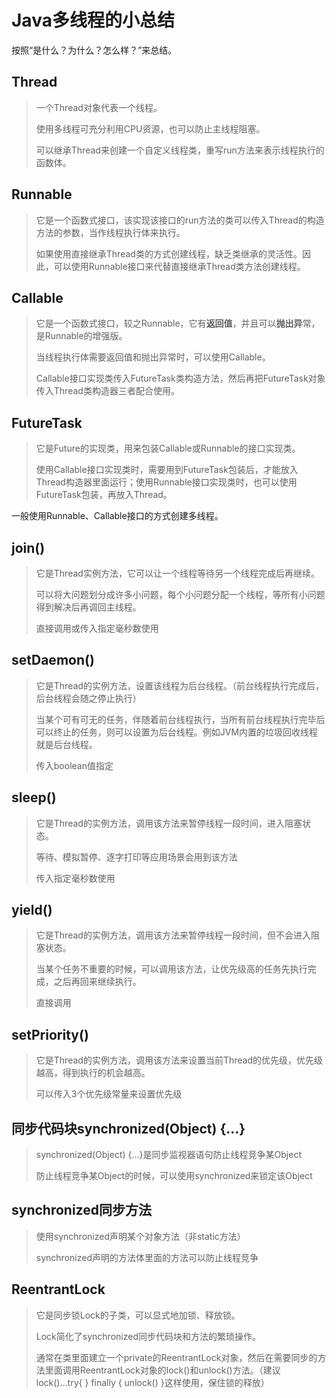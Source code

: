 # Java多线程的小总结

按照“是什么？为什么？怎么样？”来总结。

## Thread

> 一个Thread对象代表一个线程。
> 
> 使用多线程可充分利用CPU资源，也可以防止主线程阻塞。
>
> 可以继承Thread来创建一个自定义线程类，重写run方法来表示线程执行的函数体。

## Runnable

> 它是一个函数式接口，该实现该接口的run方法的类可以传入Thread的构造方法的参数，当作线程执行体来执行。
> 
> 如果使用直接继承Thread类的方式创建线程，缺乏类继承的灵活性。因此，可以使用Runnable接口来代替直接继承Thread类方法创建线程。

## Callable

> 它是一个函数式接口，较之Runnable，它有**返回值**，并且可以**抛出异**常，是Runnable的增强版。
>
> 当线程执行体需要返回值和抛出异常时，可以使用Callable。
>
> Callable接口实现类传入FutureTask类构造方法，然后再把FutureTask对象传入Thread类构造器三者配合使用。

## FutureTask

> 它是Future的实现类，用来包装Callable或Runnable的接口实现类。
> 
> 使用Callable接口实现类时，需要用到FutureTask包装后，才能放入Thread构造器里面运行；使用Runnable接口实现类时，也可以使用FutureTask包装，再放入Thread。

一般使用Runnable、Callable接口的方式创建多线程。

## join()
> 它是Thread实例方法，它可以让一个线程等待另一个线程完成后再继续。
> 
> 可以将大问题划分成许多小问题，每个小问题分配一个线程，等所有小问题得到解决后再调回主线程。
> 
> 直接调用或传入指定毫秒数使用

## setDaemon()
> 它是Thread的实例方法，设置该线程为后台线程。（前台线程执行完成后，后台线程会随之停止执行）
> 
> 当某个可有可无的任务，伴随着前台线程执行，当所有前台线程执行完毕后可以终止的任务，则可以设置为后台线程。例如JVM内置的垃圾回收线程就是后台线程。
> 
> 传入boolean值指定

## sleep()
> 它是Thread的实例方法，调用该方法来暂停线程一段时间，进入阻塞状态。
> 
> 等待、模拟暂停、逐字打印等应用场景会用到该方法
> 
> 传入指定毫秒数使用

## yield()
> 它是Thread的实例方法，调用该方法来暂停线程一段时间，但不会进入阻塞状态。
> 
> 当某个任务不重要的时候，可以调用该方法，让优先级高的任务先执行完成，之后再回来继续执行。
> 
> 直接调用

## setPriority()
> 它是Thread的实例方法，调用该方法来设置当前Thread的优先级，优先级越高，得到执行的机会越高。
> 
> 可以传入3个优先级常量来设置优先级

## 同步代码块synchronized(Object) {...}
> synchronized(Object) {...}是同步监视器语句防止线程竞争某Object
> 
> 防止线程竞争某Object的时候，可以使用synchronized来锁定该Object

## synchronized同步方法
> 使用synchronized声明某个对象方法（非static方法）
> 
> synchronized声明的方法体里面的方法可以防止线程竞争

## ReentrantLock
> 它是同步锁Lock的子类，可以显式地加锁、释放锁。
> 
> Lock简化了synchronized同步代码块和方法的繁琐操作。
> 
> 通常在类里面建立一个private的ReentrantLock对象，然后在需要同步的方法里面调用ReentrantLock对象的lock()和unlock()方法。（建议lock()...try{ } finally { unlock() }这样使用，保住锁的释放）




